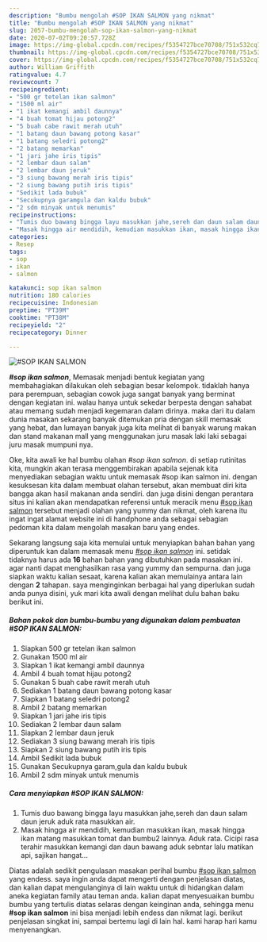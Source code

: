 ```yaml
---
description: "Bumbu mengolah #SOP IKAN SALMON yang nikmat"
title: "Bumbu mengolah #SOP IKAN SALMON yang nikmat"
slug: 2057-bumbu-mengolah-sop-ikan-salmon-yang-nikmat
date: 2020-07-02T09:20:57.728Z
image: https://img-global.cpcdn.com/recipes/f5354727bce70708/751x532cq70/sop-ikan-salmon-foto-resep-utama.jpg
thumbnail: https://img-global.cpcdn.com/recipes/f5354727bce70708/751x532cq70/sop-ikan-salmon-foto-resep-utama.jpg
cover: https://img-global.cpcdn.com/recipes/f5354727bce70708/751x532cq70/sop-ikan-salmon-foto-resep-utama.jpg
author: William Griffith
ratingvalue: 4.7
reviewcount: 7
recipeingredient:
- "500 gr tetelan ikan salmon"
- "1500 ml air"
- "1 ikat kemangi ambil daunnya"
- "4 buah tomat hijau potong2"
- "5 buah cabe rawit merah utuh"
- "1 batang daun bawang potong kasar"
- "1 batang seledri potong2"
- "2 batang memarkan"
- "1 jari jahe iris tipis"
- "2 lembar daun salam"
- "2 lembar daun jeruk"
- "3 siung bawang merah iris tipis"
- "2 siung bawang putih iris tipis"
- "Sedikit lada bubuk"
- "Secukupnya garamgula dan kaldu bubuk"
- "2 sdm minyak untuk menumis"
recipeinstructions:
- "Tumis duo bawang bingga layu masukkan jahe,sereh dan daun salam daun jeruk aduk rata masukkan air."
- "Masak hingga air mendidih, kemudian masukkan ikan, masak hingga ikan matang masukkan tomat dan bumbu2 lainnya. Aduk rata. Cicipi rasa terahir masukkan kemangi dan daun bawang aduk sebntar lalu matikan api, sajikan hangat..."
categories:
- Resep
tags:
- sop
- ikan
- salmon

katakunci: sop ikan salmon 
nutrition: 180 calories
recipecuisine: Indonesian
preptime: "PT39M"
cooktime: "PT38M"
recipeyield: "2"
recipecategory: Dinner

---
```



![#SOP IKAN SALMON](https://img-global.cpcdn.com/recipes/f5354727bce70708/751x532cq70/sop-ikan-salmon-foto-resep-utama.jpg)

<b><i>#sop ikan salmon</i></b>, Memasak menjadi bentuk kegiatan yang membahagiakan dilakukan oleh sebagian besar kelompok. tidaklah hanya para perempuan, sebagian cowok juga sangat banyak yang berminat dengan kegiatan ini. walau hanya untuk sekedar berpesta dengan sahabat atau memang sudah menjadi kegemaran dalam dirinya. maka dari itu dalam dunia masakan sekarang banyak ditemukan pria dengan skill memasak yang hebat, dan lumayan banyak juga kita melihat di banyak warung makan dan stand makanan mall yang menggunakan juru masak laki laki sebagai juru masak mumpuni nya.



Oke, kita awali ke hal bumbu olahan <i>#sop ikan salmon</i>. di setiap rutinitas kita, mungkin akan terasa menggembirakan apabila sejenak kita menyediakan sebagian waktu untuk memasak #sop ikan salmon ini. dengan kesuksesan kita dalam membuat olahan tersebut, akan membuat diri kita bangga akan hasil makanan anda sendiri. dan juga disini dengan perantara situs ini kalian akan mendapatkan referensi untuk meracik menu <u>#sop ikan salmon</u> tersebut menjadi olahan yang yummy dan nikmat, oleh karena itu ingat ingat alamat website ini di handphone anda sebagai sebagian pedoman kita dalam mengolah masakan baru yang endes.


Sekarang langsung saja kita memulai untuk menyiapkan bahan bahan yang diperuntuk kan dalam memasak menu <u><i>#sop ikan salmon</i></u> ini. setidak tidaknya harus ada <b>16</b> bahan bahan yang dibutuhkan pada masakan ini. agar nanti dapat menghasilkan rasa yang yummy dan sempurna. dan juga siapkan waktu kalian sesaat, karena kalian akan memulainya antara lain dengan <b>2</b> tahapan. saya menginginkan berbagai hal yang diperlukan sudah anda punya disini, yuk mari kita awali dengan melihat dulu bahan baku berikut ini.

<!--inarticleads1-->

##### Bahan pokok dan bumbu-bumbu yang digunakan dalam pembuatan #SOP IKAN SALMON:

1. Siapkan 500 gr tetelan ikan salmon
1. Gunakan 1500 ml air
1. Siapkan 1 ikat kemangi ambil daunnya
1. Ambil 4 buah tomat hijau potong2
1. Gunakan 5 buah cabe rawit merah utuh
1. Sediakan 1 batang daun bawang potong kasar
1. Siapkan 1 batang seledri potong2
1. Ambil 2 batang memarkan
1. Siapkan 1 jari jahe iris tipis
1. Sediakan 2 lembar daun salam
1. Siapkan 2 lembar daun jeruk
1. Sediakan 3 siung bawang merah iris tipis
1. Siapkan 2 siung bawang putih iris tipis
1. Ambil Sedikit lada bubuk
1. Gunakan Secukupnya garam,gula dan kaldu bubuk
1. Ambil 2 sdm minyak untuk menumis




<!--inarticleads2-->

##### Cara menyiapkan #SOP IKAN SALMON:

1. Tumis duo bawang bingga layu masukkan jahe,sereh dan daun salam daun jeruk aduk rata masukkan air.
1. Masak hingga air mendidih, kemudian masukkan ikan, masak hingga ikan matang masukkan tomat dan bumbu2 lainnya. Aduk rata. Cicipi rasa terahir masukkan kemangi dan daun bawang aduk sebntar lalu matikan api, sajikan hangat...




Diatas adalah sedikit pengulasan masakan perihal bumbu <u>#sop ikan salmon</u> yang endess. saya ingin anda dapat mengerti dengan penjelasan diatas, dan kalian dapat mengulanginya di lain waktu untuk di hidangkan dalam aneka kegiatan family atau teman anda. kalian dapat menyesuaikan bumbu bumbu yang tertulis diatas selaras dengan keinginan anda, sehingga menu <b>#sop ikan salmon</b> ini bisa menjadi lebih endess dan nikmat lagi. berikut penjelasan singkat ini, sampai bertemu lagi di lain hal. kami harap hari kamu menyenangkan.
